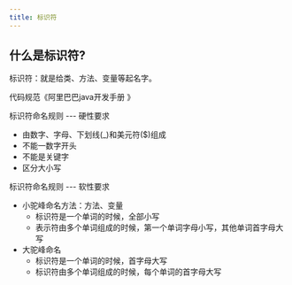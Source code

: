 ```yaml
---
title: 标识符
---
```


## 什么是标识符?

标识符：就是给类、方法、变量等起名字。

代码规范《阿里巴巴java开发手册 》

标识符命名规则 --- 硬性要求

- 由数字、字母、下划线(_)和美元符($)组成
- 不能一数字开头
- 不能是关键字
- 区分大小写

标识符命名规则 --- 软性要求

- 小驼峰命名方法：方法、变量
  -  标识符是一个单词的时候，全部小写
  - 表示符由多个单词组成的时候，第一个单词字母小写，其他单词首字母大写
- 大驼峰命名
  - 标识符是一个单词的时候，首字母大写
  - 标识符由多个单词组成的时候，每个单词的首字母大写